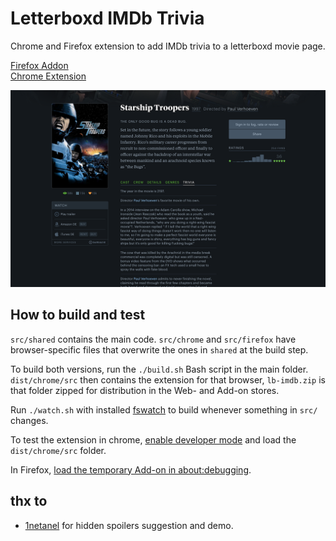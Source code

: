 # Letterboxd IMDb Trivia

Chrome and Firefox extension to add IMDb trivia to a letterboxd movie page.

[Firefox Addon](https://addons.mozilla.org/de/firefox/addon/letterboxd-imdb)  
[Chrome Extension](https://chrome.google.com/webstore/detail/letterboxd-imdb-trivia/ekhlhijgenghbhpdhbhkmcoebkilldfi) 

![Trivia Tab](/img/screenshot.png)

## How to build and test

`src/shared` contains the main code. `src/chrome` and `src/firefox` have browser-specific files that overwrite the ones in `shared` at the build step.

To build both versions, run the `./build.sh` Bash script in the main folder. `dist/chrome/src` then contains the extension for that browser, `lb-imdb.zip` is that folder zipped for distribution in the Web- and Add-on stores.

Run `./watch.sh` with installed [fswatch](https://github.com/emcrisostomo/fswatch) to build whenever something in `src/` changes.

To test the extension in chrome, [enable developer mode](https://developer.chrome.com/docs/extensions/mv3/faq/) and load the `dist/chrome/src` folder.

In Firefox, [load the temporary Add-on in about:debugging](https://developer.mozilla.org/en-US/docs/Mozilla/Add-ons/WebExtensions/Your_first_WebExtension).

## thx to

- [1netanel](https://github.com/1netanel) for hidden spoilers suggestion and demo.